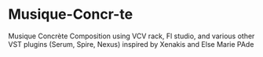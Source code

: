 # Musique-Concr-te
Musique Concrète Composition using VCV rack, Fl studio, and various other VST plugins (Serum, Spire, Nexus) inspired by Xenakis and Else Marie PAde
